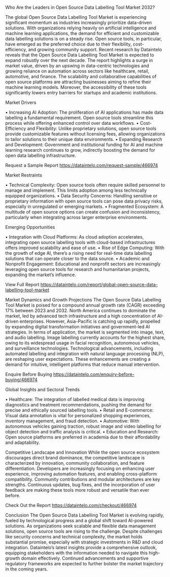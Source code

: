 Who Are the Leaders in Open Source Data Labelling Tool Market 2032?

The global Open Source Data Labelling Tool Market is experiencing significant momentum as industries increasingly prioritize data-driven solutions. With organizations relying heavily on artificial intelligence and machine learning applications, the demand for efficient and customizable data labelling solutions is on a steady rise. Open source tools, in particular, have emerged as the preferred choice due to their flexibility, cost-efficiency, and growing community support.
Recent research by Dataintelo reveals that the Open Source Data Labelling Tool Market is expected to expand robustly over the next decade. The report highlights a surge in market value, driven by an upswing in data-centric technologies and growing reliance on automation across sectors like healthcare, retail, automotive, and finance.
The scalability and collaborative capabilities of open source platforms are attracting businesses aiming to refine their machine learning models. Moreover, the accessibility of these tools significantly lowers entry barriers for startups and academic institutions.

Market Drivers

•	Increasing AI Adoption: The proliferation of AI applications has made data labelling a fundamental requirement. Open source tools streamline this process while offering enhanced control over data workflows.
•	Cost-Efficiency and Flexibility: Unlike proprietary solutions, open source tools provide customizable features without licensing fees, allowing organizations to tailor solutions to their unique data environments.
•	Expanding Research and Development: Government and institutional funding for AI and machine learning research continues to grow, indirectly boosting the demand for open data labelling infrastructure.

Request a Sample Report
https://dataintelo.com/request-sample/466974 

Market Restraints

•	Technical Complexity: Open source tools often require skilled personnel to manage and implement. This limits adoption among less technically equipped organizations.
•	Data Security Concerns: Handling sensitive or proprietary information with open source tools can pose data privacy risks, especially in unregulated or emerging markets.
•	Fragmented Ecosystem: A multitude of open source options can create confusion and inconsistency, particularly when integrating across larger enterprise environments.

Emerging Opportunities

•	Integration with Cloud Platforms: As cloud adoption accelerates, integrating open source labelling tools with cloud-based infrastructures offers improved scalability and ease of use.
•	Rise of Edge Computing: With the growth of edge AI, there’s a rising need for real-time data labelling solutions that can operate closer to the data source.
•	Academic and Nonprofit Engagement: Educational and nonprofit sectors are increasingly leveraging open source tools for research and humanitarian projects, expanding the market’s influence.

View Full Report
https://dataintelo.com/report/global-open-source-data-labelling-tool-market

Market Dynamics and Growth Projections
The Open Source Data Labelling Tool Market is poised for a compound annual growth rate (CAGR) exceeding 17% between 2023 and 2032. North America continues to dominate the market, led by advanced tech infrastructure and a high concentration of AI-driven enterprises. However, Asia-Pacific is catching up rapidly, propelled by expanding digital transformation initiatives and government-led AI strategies.
In terms of application, the market is segmented into image, text, and audio labelling. Image labelling currently accounts for the highest share, owing to its widespread usage in facial recognition, autonomous vehicles, and surveillance technologies.
Technological advancements, including automated labelling and integration with natural language processing (NLP), are reshaping user expectations. These enhancements are creating a demand for intuitive, intelligent platforms that reduce manual intervention.

Enquire Before Buying
https://dataintelo.com/enquiry-before-buying/466974 

Global Insights and Sectoral Trends

•	Healthcare: The integration of labelled medical data is improving diagnostics and treatment recommendations, pushing the demand for precise and ethically sourced labelling tools.
•	Retail and E-commerce: Visual data annotation is vital for personalized shopping experiences, inventory management, and fraud detection.
•	Automotive: With autonomous vehicles gaining traction, robust image and video labelling for object detection and traffic analysis is critical.
•	Education and Research: Open source platforms are preferred in academia due to their affordability and adaptability.

Competitive Landscape and Innovation
While the open source ecosystem discourages direct brand dominance, the competitive landscape is characterized by innovation, community collaboration, and feature differentiation. Developers are increasingly focusing on enhancing user experience, improving automation features, and enabling cross-platform compatibility.
Community contributions and modular architectures are key strengths. Continuous updates, bug fixes, and the incorporation of user feedback are making these tools more robust and versatile than ever before.

Check Out the Report
https://dataintelo.com/checkout/466974 

Conclusion
The Open Source Data Labelling Tool Market is evolving rapidly, fueled by technological progress and a global shift toward AI-powered solutions. As organizations seek scalable and flexible data management solutions, open source tools are rising to the challenge. Despite challenges like security concerns and technical complexity, the market holds substantial promise, especially with strategic investments in R&D and cloud integration.
Dataintelo’s latest insights provide a comprehensive outlook, equipping stakeholders with the information needed to navigate this high-growth domain effectively. Continued advancements and supportive regulatory frameworks are expected to further bolster the market trajectory in the coming years.
